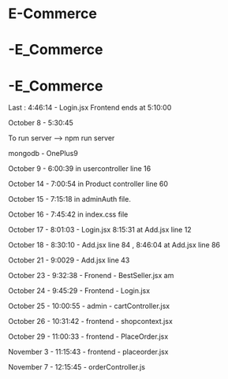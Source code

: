 # E-Commerce
# -E_Commerce
# -E_Commerce

Last : 4:46:14 - Login.jsx
Frontend ends at 5:10:00

October 8 - 5:30:45

To run server --> npm run server

mongodb - OnePlus9

October 9 - 6:00:39 in usercontroller line 16

October 14 - 7:00:54 in Product controller line 60
 
October 15 - 7:15:18 in adminAuth file.

October 16 - 7:45:42 in index.css file

October 17 - 8:01:03 - Login.jsx  8:15:31 at Add.jsx line 12

October 18 - 8:30:10 - Add.jsx line 84 , 8:46:04 at Add.jsx line 86

October 21 - 9:0029 - Add.jsx line 43

October 23 - 9:32:38 - Fronend - BestSeller.jsx am  

October 24 - 9:45:29 - Frontend - Login.jsx 

October 25 - 10:00:55 - admin - cartController.jsx 

October 26 - 10:31:42 - frontend - shopcontext.jsx

October 29 - 11:00:33 - frontend - PlaceOrder.jsx

November 3 - 11:15:43 - frontend - placeorder.jsx

November 7 - 12:15:45 - orderController.js